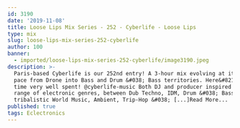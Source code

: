 ```yaml
---
id: 3190
date: '2019-11-08'
title: Loose Lips Mix Series - 252 - Cyberlife - Loose Lips
type: mix
slug: loose-lips-mix-series-252-cyberlife
author: 100
banner:
  - imported/loose-lips-mix-series-252-cyberlife/image3190.jpeg
description: >-
  Paris-based Cyberlife is our 252nd entry! A 3-hour mix evolving at its own
  pace from Drone into Bass and Drum &#038; Bass territories. Here&#8217;s some
  time very well spent! @cyberlife-music Both DJ and producer inspired by a wide
  range of electronic genres, between Dub Techno, IDM, Drum &#038; Bass,
  tribalistic World Music, Ambient, Trip-Hop &#038; [...]Read More...
published: true
tags: Eclectronics
---
```

